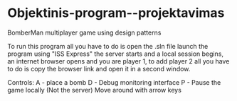 # Objektinis-program--projektavimas
BomberMan multiplayer game using design patterns

To run this program all you have to do is open the .sln file launch the program using "ISS Express" the server starts and a local session begins, an internet browser opens and you are player 1,
to add player 2 all you have to do is copy the browser link and open it in a second window.

Controls:
A - place a bomb
D - Debug monitoring interface
P - Pause the game locally (Not the server)
Move around with arrow keys
